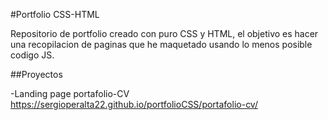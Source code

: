 #Portfolio CSS-HTML

Repositorio de portfolio creado con puro CSS y HTML, el objetivo es hacer una recopilacion de paginas que he maquetado usando lo menos posible codigo JS.

##Proyectos

-Landing page portafolio-CV https://sergioperalta22.github.io/portfolioCSS/portafolio-cv/
